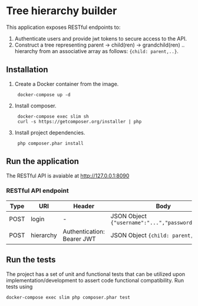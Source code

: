 # Tree hierarchy builder
This application exposes RESTful endpoints to:
1) Authenticate users and provide jwt tokens to secure access to the API.
2) Construct a tree representing parent -> child(ren) -> grandchild(ren) .. hierarchy from an associative array as follows: `{child: parent,..}`.

## Installation
1) Create a Docker container from the image.

        docker-compose up -d
2) Install composer.

        docker-compose exec slim sh
        curl -s https://getcomposer.org/installer | php
3) Install project dependencies.

        php composer.phar install
## Run the application

The RESTful API is avaiable at http://127.0.0.1:8090

### RESTful API endpoint

| Type | URI       | Header                     | Body                                              | Response    |
|------|-----------|----------------------------|---------------------------------------------------|-------------|
| POST | login     | -                          | JSON Object `{"username":"...","password":"..."}` | JWT         |
| POST | hierarchy | Authentication: Bearer JWT | JSON Object `{child: parent,..}`                  | JSON Object |

## Run the tests

The project has a set of unit and functional tests that can be utilized upon implementation/development to assert code functional compatibility. Run tests using

    docker-compose exec slim php composer.phar test
